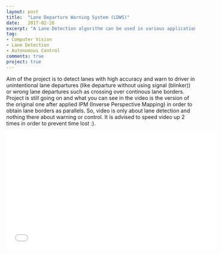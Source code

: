 ```yaml
---
layout: post
title:  "Lane Departure Warning System (LDWS)"
date:   2017-02-26
excerpt: "A Lane Detection algorithm can be used in various applications such as; Steering of Autonomous or Semi-Autonomous Vehicles or ADAS systems (e.g. LDWS)."
tag:
- Computer Vision
- Lane Detection
- Autonomous Control
comments: true
project: true
---
```

Aim of the project is to detect lanes with high accuracy and warn to driver in unintentional lane departures 
(like departure without using signal (blinker)) or wrong lane departures such as crossing over continous lane borders.
Project is still going on and what you can see in the video is the version of the original one after applied IPM (Inverse Perspective Mapping)
in order to obtain lane borders as parallels. So, video is only about lane detection and nothing there about warning or control. 
It is advised to speed video up 2 times in order to prevent time lost :).

<iframe width="560" height="315" src="//www.youtube.com/embed/EbNP-glUwpw" frameborder="0"> </iframe>
